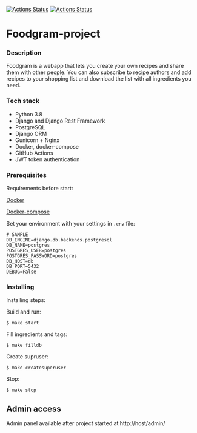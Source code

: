 [![Actions Status](https://github.com/Bytlot/foodgram-project/workflows/foodgram/badge.svg)](https://github.com/Bytlot/foodgram-project/actions)
[![Actions Status](https://github.com/Bytlot/foodgram-project/workflows/CodeQL/badge.svg)](https://github.com/Bytlot/foodgram-project/actions)

# Foodgram-project

### Description
Foodgram is a webapp that lets you create your own recipes and share them with other people. You can also subscribe to recipe authors and add recipes to your shopping list and download the list with all ingredients you need.

### Tech stack
- Python 3.8
- Django and Django Rest Framework
- PostgreSQL
- Django ORM
- Gunicorn + Nginx
- Docker, docker-compose
- GitHub Actions
- JWT token authentication


### Prerequisites

Requirements before start:

[Docker](https://docs.docker.com/get-docker/)

[Docker-compose](https://docs.docker.com/compose/install/)

Set your environment with your settings in `.env` file:
```
# SAMPLE
DB_ENGINE=django.db.backends.postgresql
DB_NAME=postgres
POSTGRES_USER=postgres
POSTGRES_PASSWORD=postgres
DB_HOST=db
DB_PORT=5432
DEBUG=False
```

### Installing

Installing steps:

Build and run:
```
$ make start
```
Fill ingredients and tags:
``` 
$ make filldb
```
Create supruser:
```
$ make createsuperuser
```
Stop:
```
$ make stop
```

## Admin access

Admin panel available after project started at http://host/admin/